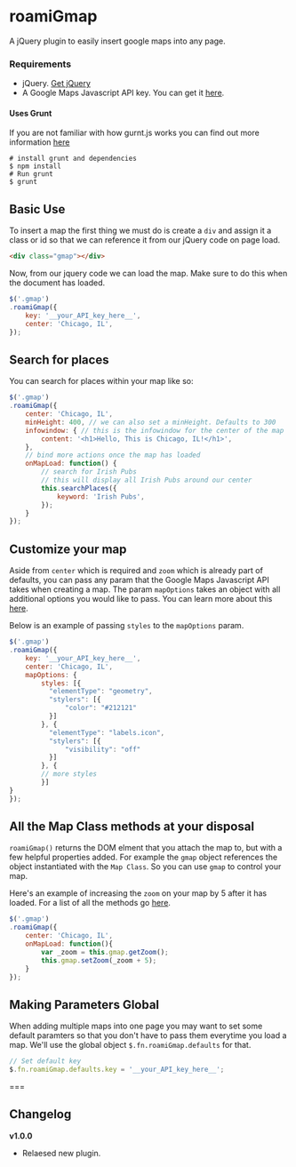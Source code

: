 # roamiGmap #

A jQuery plugin to easily insert google maps into any page.

### Requirements

* jQuery. [Get jQuery](https://code.jquery.com/)
* A Google Maps Javascript API key. You can get it [here](https://developers.google.com/maps/documentation/javascript/get-api-key).

#### Uses Grunt

If you are not familiar with how gurnt.js works you can find out more information [here](https://gruntjs.com/)

```cli
# install grunt and dependencies
$ npm install
# Run grunt
$ grunt
```

## Basic Use

To insert a map the first thing we must do is create a `div` and assign it a class or id so that we can reference it from our jQuery code on page load.

```html
<div class="gmap"></div>
```

Now, from our jquery code we can load the map. Make sure to do this when the document has loaded.

```js
$('.gmap')
.roamiGmap({
	key: '__your_API_key_here__',
	center: 'Chicago, IL',
});
```

## Search for places

You can search for places within your map like so:

```js
$('.gmap')
.roamiGmap({
	center: 'Chicago, IL',
	minHeight: 400, // we can also set a minHeight. Defaults to 300
	infowindow: { // this is the infowindow for the center of the map
		content: '<h1>Hello, This is Chicago, IL!</h1>',
	},
	// bind more actions once the map has loaded
	onMapLoad: function() {
		// search for Irish Pubs
		// this will display all Irish Pubs around our center
		this.searchPlaces({
			keyword: 'Irish Pubs',
		});
	}
});
```

## Customize your map

Aside from `center` which is required and `zoom` which is already part of defaults, you can pass any param that the Google Maps Javascript API takes when creating a map. The param `mapOptions` takes an object with all additional options you would like to pass. You can learn more about this [here](https://developers.google.com/maps/documentation/javascript/3.exp/reference#MapOptions).

Below is an example of passing `styles` to the `mapOptions` param.

```js
$('.gmap')
.roamiGmap({
	key: '__your_API_key_here__',
	center: 'Chicago, IL',
	mapOptions: {
		styles: [{
		  "elementType": "geometry",
		  "stylers": [{
		      "color": "#212121"
		  }]
		}, {
		  "elementType": "labels.icon",
		  "stylers": [{
		      "visibility": "off"
		  }]
		}, {
		// more styles
		}]
}
});
```

## All the Map Class methods at your disposal

`roamiGmap()` returns the DOM elment that you attach the map to, but with a few helpful properties added. For example the `gmap` object references the object instantiated with the `Map Class`. So you can use `gmap` to control your map.

Here's an example of increasing the `zoom` on your map by 5 after it has loaded. For a list of all the methods go [here](https://developers.google.com/maps/documentation/javascript/3.exp/reference#Map).

```js
$('.gmap')
.roamiGmap({
	center: 'Chicago, IL',
	onMapLoad: function(){
		var _zoom = this.gmap.getZoom();
		this.gmap.setZoom(_zoom + 5);
	}
});
```

## Making Parameters Global

When adding multiple maps into one page you may want to set some default paramters so that you don't have to pass them everytime you load a map. We'll use the global object `$.fn.roamiGmap.defaults` for that.

```js
// Set default key
$.fn.roamiGmap.defaults.key = '__your_API_key_here__';
```

===

## Changelog

**v1.0.0**
* Relaesed new plugin.